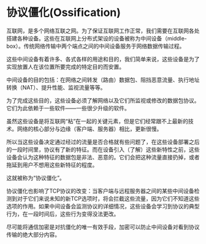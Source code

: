# 协议僵化(Ossification)

互联网，是多个网络互联之网。为了保证互联网工作正常，我们需要在互联网各处搭建各种设备。这些在互联网上分布式架设的设备被称为中间设备（middle-box）。传统网络传输中两个端点之间的中间设备服务于网络数据传输过程。

这些中间设备有着许多、各式各样的用途和目的，我们简单来说，这些设备是为了实现放置人在该位置所要完成的特定目的而安置。

中间设备的目的包括：在网络之间转发（路由）数据包、阻挡恶意流量、执行地址转换（NAT）、提升性能、监视流量等等。

为了完成这些目的，这些设备必须了解网络以及它们所监视或修改的数据包协议。它们为此依赖于一些软件——一些很少升级的软件。

虽然这些设备是将互联网“粘”在一起的关键元素，但是它们经常跟不上最新的技术。网络的核心部分与边缘（客户端、服务器）相比，更新很慢。

所以当这些设备决定通过经过的流量是否合格就有些问题了，在这些设备部署之后的一段时间里，协议有了新的特征。而在设备引入（了解）这些新特性之前，这些设备会认为这种特征的数据包是非法、恶意的。它们会把这种流量直接扔掉，或者拖延到用户不想用这些新特征的程度。

这就被称为“协议僵化”。

协议僵化也影响了TCP协议的改变：当客户端与远程服务器之间的某些中间设备检测到对于它们来说未知的新TCP选项时，将会拦截这些流量，因为它们不知道这些选项的作用。如果中间设备会监测协议的详细情况，这些设备会学习到协议的典型行为，在一段时间后，这些行为变得没法更改。

尽可能将通信加密是对抗僵化的唯一有效手段，加密可以防止中间设备对看到协议传输的绝大部分内容。